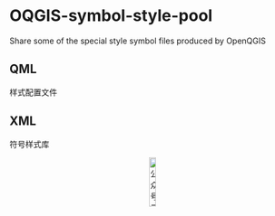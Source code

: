 # OQGIS-symbol-style-pool
Share some of the special style symbol files produced by OpenQGIS

## QML
样式配置文件

## XML
符号样式库

<div style="text-align: center;">
  <a href="https://github.com/OpenQGIS/OQGIS-symbol-style-pool/blob/main/XML/Great_wall/Great%20wall.png" target="_blank">
    <img src="https://github.com/OpenQGIS/OMap-GeoDB/blob/main/qrcode_OpenQGIS.jpg" style="width: 15%;" title="公众号二维码">

